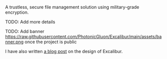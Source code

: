 A trustless, secure file management solution using military-grade encryption.

TODO: Add more details

TODO: Add banner https://raw.githubusercontent.com/PhotonicGluon/Excalibur/main/assets/banner.png once the project is public

I have also written [a blog post](/blog/2025-10-05/designing-a-zero-trust-secure-file-manager) on the design of Excalibur.
